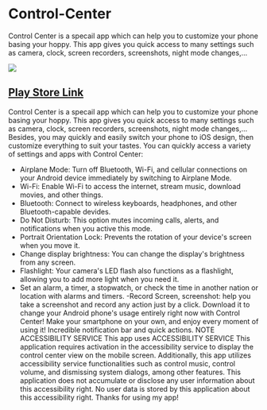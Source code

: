 # Control-Center
Control Center is a specail app which can help you to customize your phone basing your hoppy. This app gives you quick access to many settings such as camera, clock, screen recorders, screenshots, night mode changes,...

![](https://play-lh.googleusercontent.com/Vosayo22z70sO5sL3ks2VTmN_ftGLnZxys7IbjD1FcV3eIbddSoqIa6kRnWLvq7_1WM=w240-h480-rw)

## [Play Store Link](https://play.google.com/store/apps/details?id=com.notification.ioscontroler)

Control Center is a specail app which can help you to customize your phone basing your hoppy. This app gives you quick access to many settings such as camera, clock, screen recorders, screenshots, night mode changes,...
Besides, you may quickly and easily switch your phone to iOS design, then customize everything to suit your tastes.
You can quickly access a variety of settings and apps with Control Center:
- Airplane Mode: Turn off Bluetooth, Wi-Fi, and cellular connections on your Android device immediately by switching to Airplane Mode.
- Wi-Fi: Enable Wi-Fi to access the internet, stream music, download movies, and other things.
- Bluetooth: Connect to wireless keyboards, headphones, and other Bluetooth-capable devides.
- Do Not Disturb: This option mutes incoming calls, alerts, and notifications when you active this mode.
- Portrait Orientation Lock: Prevents the rotation of your device's screen when you move it.
- Change display brightness: You can change the display's brightness from any screen.
- Flashlight: Your camera's LED flash also functions as a flashlight, allowing you to add more light when you need it.
- Set an alarm, a timer, a stopwatch, or check the time in another nation or location with alarms and timers.
-Record Screen, screenshot: help you take a screenshot and record any action just by a click.
Download it to change your Android phone's usage entirely right now with Control Center! Make your smartphone on your own, and enjoy every moment of using it! Incredible notification bar and quick actions.
NOTE
ACCESSIBILITY SERVICE
This app uses ACCESSIBILITY SERVICE
This application requires activation in the accessibility service to display the control center view on the mobile screen.
Additionally, this app utilizes accessibility service functionalities such as control music, control volume, and dismissing system dialogs, among other features.
This application does not accumulate or disclose any user information about this accessibility right.
No user data is stored by this application about this accessibility right.
Thanks for using my app!
